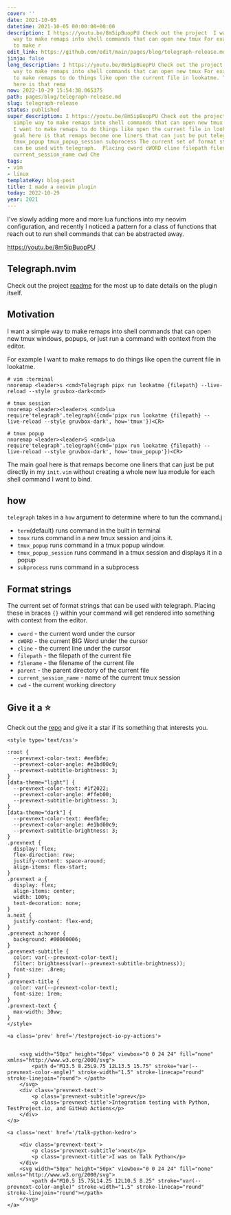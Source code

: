 ```yaml
---
cover: ''
date: 2021-10-05
datetime: 2021-10-05 00:00:00+00:00
description: I https://youtu.be/8m5ipBuopPU Check out the project  I want a simple
  way to make remaps into shell commands that can open new tmux For example I want
  to make r
edit_link: https://github.com/edit/main/pages/blog/telegraph-release.md
jinja: false
long_description: I https://youtu.be/8m5ipBuopPU Check out the project  I want a simple
  way to make remaps into shell commands that can open new tmux For example I want
  to make remaps to do things like open the current file in lookatme. The main goal
  here is that rema
now: 2022-10-29 15:54:38.065375
path: pages/blog/telegraph-release.md
slug: telegraph-release
status: published
super_description: I https://youtu.be/8m5ipBuopPU Check out the project  I want a
  simple way to make remaps into shell commands that can open new tmux For example
  I want to make remaps to do things like open the current file in lookatme. The main
  goal here is that remaps become one liners that can just be put telegraph term tmux
  tmux_popup tmux_popup_session subprocess The current set of format strings that
  can be used with telegraph.  Placing cword cWORD cline filepath filename parent
  current_session_name cwd Che
tags:
- vim
- linux
templateKey: blog-post
title: I made a neovim plugin
today: 2022-10-29
year: 2021
---
```


I've slowly adding more and more lua functions into my neovim configuration,
and recently I noticed a pattern for a class of functions that reach out to run
shell commands that can be abstracted away.

https://youtu.be/8m5ipBuopPU

## Telegraph.nvim

Check out the project [readme](https://github.com/WaylonWalker/Telegraph.nvim)
for the most up to date details on the plugin itself.

## Motivation

I want a simple way to make remaps into shell commands that can open new tmux
windows, popups, or just run a command with context from the editor.

For example I want to make remaps to do things like open the current file in lookatme.

``` vim
# vim :terminal
nnoremap <leader>s <cmd>Telegraph pipx run lookatme {filepath} --live-reload --style gruvbox-dark<cmd>

# tmux session
nnoremap <leader><leader>s <cmd>lua require'telegraph'.telegraph({cmd='pipx run lookatme {filepath} --live-reload --style gruvbox-dark', how='tmux'})<CR>

# tmux popup
nnoremap <leader><leader>S <cmd>lua require'telegraph'.telegraph({cmd='pipx run lookatme {filepath} --live-reload --style gruvbox-dark', how='tmux_popup'})<CR>
```

The main goal here is that remaps become one liners that can just be put
directly in my `init.vim` without creating a whole new lua module for each
shell command I want to bind.

## how

`telegraph` takes in a `how` argument to determine where to tun the command.j

* `term`(default) runs command in the built in terminal
* `tmux` runs command in a new tmux session and joins it.
* `tmux_popup` runs command in a tmux popup window.
* `tmux_popup_session` runs command in a tmux session and displays it in a popup
* `subprocess` runs command in a subprocess

## Format strings

The current set of format strings that can be used with telegraph.  Placing
these in braces `{}` within your command will get rendered into something with
context from the editor.

* `cword` - the current word under the cursor
* `cWORD` - the current BIG Word under the cursor
* `cline` - the current line under the cursor
* `filepath` - the filepath of the current file
* `filename` - the filename of the current file
* `parent` - the parent directory of the current file
* `current_session_name` - name of the current tmux session
* `cwd` - the current working directory

## Give it a ⭐

Check out the [repo](https://github.com/WaylonWalker/Telegraph.nvim) and give
it a star if its something that interests you.
<div class='prevnext'>

    <style type='text/css'>

    :root {
      --prevnext-color-text: #eefbfe;
      --prevnext-color-angle: #e1bd00c9;
      --prevnext-subtitle-brightness: 3;
    }
    [data-theme="light"] {
      --prevnext-color-text: #1f2022;
      --prevnext-color-angle: #ffeb00;
      --prevnext-subtitle-brightness: 3;
    }
    [data-theme="dark"] {
      --prevnext-color-text: #eefbfe;
      --prevnext-color-angle: #e1bd00c9;
      --prevnext-subtitle-brightness: 3;
    }
    .prevnext {
      display: flex;
      flex-direction: row;
      justify-content: space-around;
      align-items: flex-start;
    }
    .prevnext a {
      display: flex;
      align-items: center;
      width: 100%;
      text-decoration: none;
    }
    a.next {
      justify-content: flex-end;
    }
    .prevnext a:hover {
      background: #00000006;
    }
    .prevnext-subtitle {
      color: var(--prevnext-color-text);
      filter: brightness(var(--prevnext-subtitle-brightness));
      font-size: .8rem;
    }
    .prevnext-title {
      color: var(--prevnext-color-text);
      font-size: 1rem;
    }
    .prevnext-text {
      max-width: 30vw;
    }
    </style>
    
    <a class='prev' href='/testproject-io-py-actions'>
    

        <svg width="50px" height="50px" viewbox="0 0 24 24" fill="none" xmlns="http://www.w3.org/2000/svg">
            <path d="M13.5 8.25L9.75 12L13.5 15.75" stroke="var(--prevnext-color-angle)" stroke-width="1.5" stroke-linecap="round" stroke-linejoin="round"> </path>
        </svg>
        <div class='prevnext-text'>
            <p class='prevnext-subtitle'>prev</p>
            <p class='prevnext-title'>Integration testing with Python, TestProject.io, and GitHub Actions</p>
        </div>
    </a>
    
    <a class='next' href='/talk-python-kedro'>
    
        <div class='prevnext-text'>
            <p class='prevnext-subtitle'>next</p>
            <p class='prevnext-title'>I was on Talk Python</p>
        </div>
        <svg width="50px" height="50px" viewbox="0 0 24 24" fill="none" xmlns="http://www.w3.org/2000/svg">
            <path d="M10.5 15.75L14.25 12L10.5 8.25" stroke="var(--prevnext-color-angle)" stroke-width="1.5" stroke-linecap="round" stroke-linejoin="round"></path>
        </svg>
    </a>
  </div>
